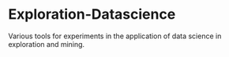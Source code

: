 # Exploration-Datascience
Various tools for experiments in the application of data science in exploration and mining.
